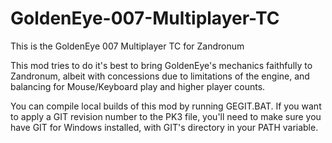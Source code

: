 # GoldenEye-007-Multiplayer-TC
This is the GoldenEye 007 Multiplayer TC for Zandronum

This mod tries to do it's best to bring GoldenEye's mechanics faithfully to Zandronum, albeit with concessions due to limitations of the engine, and balancing for Mouse/Keyboard play and higher player counts.

You can compile local builds of this mod by running GEGIT.BAT. If you want to apply a GIT revision number to the PK3 file, you'll need to make sure you have GIT for Windows installed, with GIT's directory in your PATH variable.
